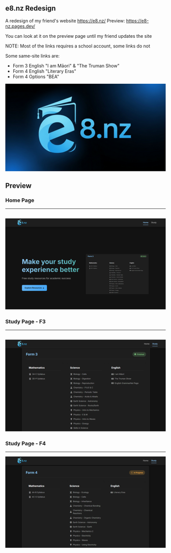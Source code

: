 ## e8.nz Redesign

A redesign of my friend's website https://e8.nz/
Preview: https://e8-nz.pages.dev/

You can look at it on the preview page until my friend updates the site

NOTE: Most of the links requires a school account, some links do not

Some same-site links are:

- Form 3 English "I am Māori" & "The Truman Show"
- Form 4 English "Literary Eras"
- Form 4 Options "BEA"

![e8.nzBanner](./static/e8nzBanner.png)

## Preview

### Home Page
---
![homePagePreview](./gh_preview/home.png)
---
### Study Page - F3
---
![studyPageF3](./gh_preview/f3.png)
---
### Study Page - F4
---
![studyPageF4](./gh_preview/f4.png)

